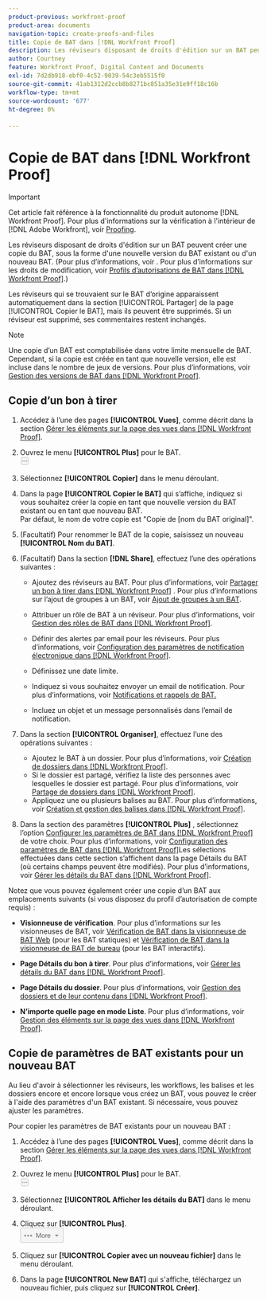 ```yaml
---
product-previous: workfront-proof
product-area: documents
navigation-topic: create-proofs-and-files
title: Copie de BAT dans [!DNL Workfront Proof]
description: Les réviseurs disposant de droits d'édition sur un BAT peuvent créer une copie du BAT, sous la forme d'une nouvelle version du BAT existant ou d'un nouveau BAT. (Pour plus d’informations, voir . Pour plus d’informations sur les droits de modification, voir Profils d’autorisations de BAT dans Workfront Proof.)
author: Courtney
feature: Workfront Proof, Digital Content and Documents
exl-id: 7d2db918-ebf0-4c52-9039-54c3eb5515f0
source-git-commit: 41ab1312d2ccb8b8271bc851a35e31e9ff18c16b
workflow-type: tm+mt
source-wordcount: '677'
ht-degree: 0%

---
```


# Copie de BAT dans [!DNL Workfront Proof]

>[!IMPORTANT]
>
>Cet article fait référence à la fonctionnalité du produit autonome [!DNL Workfront Proof]. Pour plus d&#39;informations sur la vérification à l&#39;intérieur de [!DNL Adobe Workfront], voir [Proofing](../../../review-and-approve-work/proofing/proofing.md).

Les réviseurs disposant de droits d&#39;édition sur un BAT peuvent créer une copie du BAT, sous la forme d&#39;une nouvelle version du BAT existant ou d&#39;un nouveau BAT. (Pour plus d’informations, voir . Pour plus d’informations sur les droits de modification, voir [Profils d’autorisations de BAT dans [!DNL Workfront Proof]](../../../workfront-proof/wp-acct-admin/account-settings/proof-perm-profiles-in-wp.md).)

Les réviseurs qui se trouvaient sur le BAT d’origine apparaissent automatiquement dans la section [!UICONTROL Partager] de la page [!UICONTROL Copier le BAT], mais ils peuvent être supprimés. Si un réviseur est supprimé, ses commentaires restent inchangés.

>[!NOTE]
>
>Une copie d’un BAT est comptabilisée dans votre limite mensuelle de BAT. Cependant, si la copie est créée en tant que nouvelle version, elle est incluse dans le nombre de jeux de versions. Pour plus d’informations, voir [Gestion des versions de BAT dans [!DNL Workfront Proof]](../../../workfront-proof/wp-work-proofsfiles/manage-your-work/manage-proof-versions.md).

## Copie d’un bon à tirer

1. Accédez à l’une des pages **[!UICONTROL Vues]**, comme décrit dans la section [Gérer les éléments sur la page des vues dans [!DNL Workfront Proof]](../../../workfront-proof/wp-work-proofsfiles/manage-your-work/manage-items-on-views-page.md).

1. Ouvrez le menu **[!UICONTROL Plus]** pour le BAT.\
   ![](assets/more-button-small.png)

1. Sélectionnez **[!UICONTROL Copier]** dans le menu déroulant.
1. Dans la page **[!UICONTROL Copier le BAT]** qui s’affiche, indiquez si vous souhaitez créer la copie en tant que nouvelle version du BAT existant ou en tant que nouveau BAT.\
   Par défaut, le nom de votre copie est &quot;Copie de [nom du BAT original]&quot;.

1. (Facultatif) Pour renommer le BAT de la copie, saisissez un nouveau **[!UICONTROL Nom du BAT]**.
1. (Facultatif) Dans la section **[!DNL Share]**, effectuez l’une des opérations suivantes :

   * Ajoutez des réviseurs au BAT. Pour plus d’informations, voir [Partager un bon à tirer dans [!DNL Workfront Proof]](../../../workfront-proof/wp-work-proofsfiles/share-proofs-and-files/share-proof.md) . Pour plus d’informations sur l’ajout de groupes à un BAT, voir [Ajout de groupes à un BAT](../../../workfront-proof/wp-mnguserscontacts/groups/add-groups.md).

   * Attribuer un rôle de BAT à un réviseur. Pour plus d’informations, voir [Gestion des rôles de BAT dans [!DNL Workfront Proof]](../../../workfront-proof/wp-work-proofsfiles/share-proofs-and-files/manage-proof-roles.md).
   * Définir des alertes par email pour les réviseurs. Pour plus d’informations, voir [Configuration des paramètres de notification électronique dans [!DNL Workfront Proof]](../../../workfront-proof/wp-emailsntfctns/email-alerts/config-email-notification-settings-wp.md).
   * Définissez une date limite.
   * Indiquez si vous souhaitez envoyer un email de notification. Pour plus d’informations, voir [Notifications et rappels de BAT.](https://support.workfront.com/hc/en-us/sections/115000920788-Proof-notifications-and-reminders)
   * Incluez un objet et un message personnalisés dans l’email de notification.

1. Dans la section **[!UICONTROL Organiser]**, effectuez l’une des opérations suivantes :

   * Ajoutez le BAT à un dossier. Pour plus d’informations, voir [Création de dossiers dans [!DNL Workfront Proof]](../../../workfront-proof/wp-work-proofsfiles/organize-your-work/create-folders.md).
   * Si le dossier est partagé, vérifiez la liste des personnes avec lesquelles le dossier est partagé. Pour plus d’informations, voir [Partage de dossiers dans [!DNL Workfront Proof]](../../../workfront-proof/wp-work-proofsfiles/organize-your-work/share-folders.md).
   * Appliquez une ou plusieurs balises au BAT. Pour plus d’informations, voir [Création et gestion des balises dans [!DNL Workfront Proof]](../../../workfront-proof/wp-work-proofsfiles/organize-your-work/create-and-manage-tags.md).

1. Dans la section des paramètres **[!UICONTROL Plus]** , sélectionnez l’option [Configurer les paramètres de BAT dans [!DNL Workfront Proof]](../../../workfront-proof/wp-work-proofsfiles/manage-your-work/configure-proof-settings.md) de votre choix. Pour plus d’informations, voir [Configuration des paramètres de BAT dans [!DNL Workfront Proof]](../../../workfront-proof/wp-work-proofsfiles/manage-your-work/configure-proof-settings.md)Les sélections effectuées dans cette section s’affichent dans la page Détails du BAT (où certains champs peuvent être modifiés). Pour plus d’informations, voir [Gérer les détails du BAT dans [!DNL Workfront Proof]](../../../workfront-proof/wp-work-proofsfiles/manage-your-work/manage-proof-details.md).

Notez que vous pouvez également créer une copie d’un BAT aux emplacements suivants (si vous disposez du profil d’autorisation de compte requis) :

* **Visionneuse de vérification**. Pour plus d’informations sur les visionneuses de BAT, voir [Vérification de BAT dans la visionneuse de BAT Web](https://support.workfront.com/hc/en-us/sections/115000275214-Reviewing-Proofs-in-the-Web-Proofing-Viewer) (pour les BAT statiques) et [Vérification de BAT dans la visionneuse de BAT de bureau](https://support.workfront.com/hc/en-us/sections/360000686434-Reviewing-Proofs-in-the-Desktop-Proofing-Viewer) (pour les BAT interactifs).

* **Page Détails du bon à tirer**. Pour plus d’informations, voir [Gérer les détails du BAT dans [!DNL Workfront Proof]](../../../workfront-proof/wp-work-proofsfiles/manage-your-work/manage-proof-details.md).

* **Page Détails du dossier**. Pour plus d’informations, voir [Gestion des dossiers et de leur contenu dans [!DNL Workfront Proof]](../../../workfront-proof/wp-work-proofsfiles/organize-your-work/manage-folders-and-contents.md).

* **N’importe quelle page en mode Liste**. Pour plus d’informations, voir [Gestion des éléments sur la page des vues dans [!DNL Workfront Proof]](../../../workfront-proof/wp-work-proofsfiles/manage-your-work/manage-items-on-views-page.md).

## Copie de paramètres de BAT existants pour un nouveau BAT

Au lieu d&#39;avoir à sélectionner les réviseurs, les workflows, les balises et les dossiers encore et encore lorsque vous créez un BAT, vous pouvez le créer à l&#39;aide des paramètres d&#39;un BAT existant. Si nécessaire, vous pouvez ajuster les paramètres.

Pour copier les paramètres de BAT existants pour un nouveau BAT :

1. Accédez à l’une des pages **[!UICONTROL Vues]**, comme décrit dans la section [Gérer les éléments sur la page des vues dans [!DNL Workfront Proof]](../../../workfront-proof/wp-work-proofsfiles/manage-your-work/manage-items-on-views-page.md).

1. Ouvrez le menu **[!UICONTROL Plus]** pour le BAT.\
   ![](assets/more-button-small.png)

1. Sélectionnez **[!UICONTROL Afficher les détails du BAT]** dans le menu déroulant.
1. Cliquez sur **[!UICONTROL Plus]**.\
   ![More_button_text_version.png](assets/more-button-text-version.png)

1. Cliquez sur **[!UICONTROL Copier avec un nouveau fichier]** dans le menu déroulant.
1. Dans la page **[!UICONTROL New BAT]** qui s&#39;affiche, téléchargez un nouveau fichier, puis cliquez sur **[!UICONTROL Créer]**.
